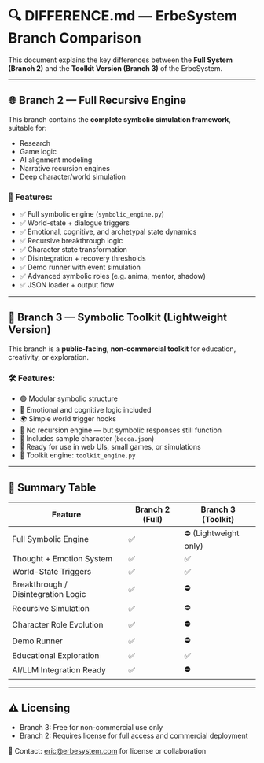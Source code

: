 
# 🔍 DIFFERENCE.md — ErbeSystem Branch Comparison

This document explains the key differences between the **Full System (Branch 2)** and the **Toolkit Version (Branch 3)** of the ErbeSystem.

---

## 🌐 Branch 2 — Full Recursive Engine

This branch contains the **complete symbolic simulation framework**, suitable for:

- Research
- Game logic
- AI alignment modeling
- Narrative recursion engines
- Deep character/world simulation

### 🔧 Features:
- ✅ Full symbolic engine (`symbolic_engine.py`)
- ✅ World-state + dialogue triggers
- ✅ Emotional, cognitive, and archetypal state dynamics
- ✅ Recursive breakthrough logic
- ✅ Character state transformation
- ✅ Disintegration + recovery thresholds
- ✅ Demo runner with event simulation
- ✅ Advanced symbolic roles (e.g. anima, mentor, shadow)
- ✅ JSON loader + output flow

---

## 🌱 Branch 3 — Symbolic Toolkit (Lightweight Version)

This branch is a **public-facing**, **non-commercial toolkit** for education, creativity, or exploration.

### 🛠️ Features:
- 🟢 Modular symbolic structure
- 🧠 Emotional and cognitive logic included
- 🌍 Simple world trigger hooks
- 🔄 No recursion engine — but symbolic responses still function
- 👤 Includes sample character (`becca.json`)
- 🧪 Ready for use in web UIs, small games, or simulations
- 📂 Toolkit engine: `toolkit_engine.py`

---

## 🔑 Summary Table

| Feature                                | Branch 2 (Full) | Branch 3 (Toolkit) |
|----------------------------------------|------------------|---------------------|
| Full Symbolic Engine                   | ✅               | ⛔ (Lightweight only) |
| Thought + Emotion System               | ✅               | ✅                  |
| World-State Triggers                   | ✅               | ✅                  |
| Breakthrough / Disintegration Logic    | ✅               | ⛔                  |
| Recursive Simulation                   | ✅               | ⛔                  |
| Character Role Evolution               | ✅               | ⛔                  |
| Demo Runner                            | ✅               | ⛔                  |
| Educational Exploration                | ✅               | ✅                  |
| AI/LLM Integration Ready               | ✅               | ⛔                  |

---

## ⚠️ Licensing

- Branch 3: Free for non-commercial use only
- Branch 2: Requires license for full access and commercial deployment

📧 Contact: eric@erbesystem.com for license or collaboration
